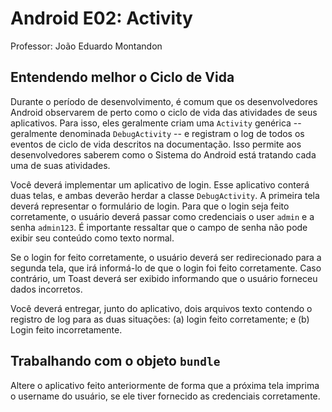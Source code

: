 # Android E02: Activity

Professor: João Eduardo Montandon

## Entendendo melhor o Ciclo de Vida

Durante o período de desenvolvimento, é comum que os desenvolvedores Android observarem de perto como o ciclo de vida das atividades de seus aplicativos. Para isso, eles geralmente criam uma `Activity` genérica -- geralmente denominada `DebugActivity` -- e registram o log de todos os eventos de ciclo de vida descritos na documentação. Isso permite aos desenvolvedores saberem como o Sistema do Android está tratando cada uma de suas atividades.

Você deverá implementar um aplicativo de login. Esse aplicativo conterá duas telas, e ambas deverão herdar a classe `DebugActivity`. A primeira tela deverá representar o formulário de login. Para que o login seja feito corretamente, o usuário deverá passar como credenciais o user `admin` e a senha `admin123`. É importante ressaltar que o campo de senha não pode exibir seu conteúdo como texto normal.

Se o login for feito corretamente, o usuário deverá ser redirecionado para a segunda tela, que irá informá-lo de que o login foi feito corretamente. Caso contrário, um Toast deverá ser exibido informando que o usuário forneceu dados incorretos.

Você deverá entregar, junto do aplicativo, dois arquivos texto contendo o registro de log para as duas situações: (a) login feito corretamente; e (b) Login feito incorretamente.

## Trabalhando com o objeto `bundle`

Altere o aplicativo feito anteriormente de forma que a próxima tela imprima o username do usuário, se ele tiver fornecido as credenciais corretamente.